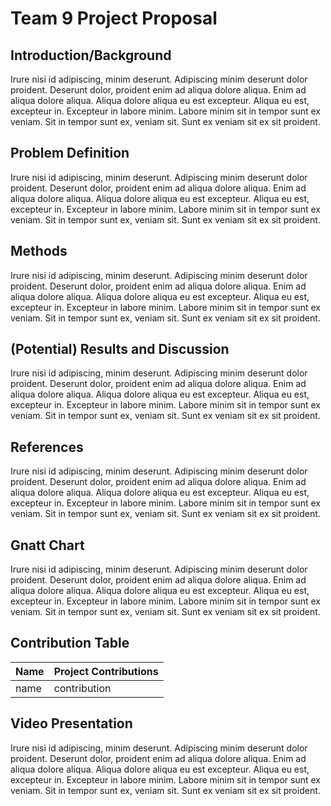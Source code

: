 # Team 9 Project Proposal

## Introduction/Background

Irure nisi id adipiscing, minim deserunt. Adipiscing minim deserunt dolor proident. Deserunt dolor, proident enim ad aliqua dolore aliqua. Enim ad aliqua dolore aliqua. Aliqua dolore aliqua eu est excepteur. Aliqua eu est, excepteur in. Excepteur in labore minim. Labore minim sit in tempor sunt ex veniam. Sit in tempor sunt ex, veniam sit. Sunt ex veniam sit ex sit proident.

## Problem Definition

Irure nisi id adipiscing, minim deserunt. Adipiscing minim deserunt dolor proident. Deserunt dolor, proident enim ad aliqua dolore aliqua. Enim ad aliqua dolore aliqua. Aliqua dolore aliqua eu est excepteur. Aliqua eu est, excepteur in. Excepteur in labore minim. Labore minim sit in tempor sunt ex veniam. Sit in tempor sunt ex, veniam sit. Sunt ex veniam sit ex sit proident.

## Methods

Irure nisi id adipiscing, minim deserunt. Adipiscing minim deserunt dolor proident. Deserunt dolor, proident enim ad aliqua dolore aliqua. Enim ad aliqua dolore aliqua. Aliqua dolore aliqua eu est excepteur. Aliqua eu est, excepteur in. Excepteur in labore minim. Labore minim sit in tempor sunt ex veniam. Sit in tempor sunt ex, veniam sit. Sunt ex veniam sit ex sit proident.

## (Potential) Results and Discussion

Irure nisi id adipiscing, minim deserunt. Adipiscing minim deserunt dolor proident. Deserunt dolor, proident enim ad aliqua dolore aliqua. Enim ad aliqua dolore aliqua. Aliqua dolore aliqua eu est excepteur. Aliqua eu est, excepteur in. Excepteur in labore minim. Labore minim sit in tempor sunt ex veniam. Sit in tempor sunt ex, veniam sit. Sunt ex veniam sit ex sit proident.

## References

Irure nisi id adipiscing, minim deserunt. Adipiscing minim deserunt dolor proident. Deserunt dolor, proident enim ad aliqua dolore aliqua. Enim ad aliqua dolore aliqua. Aliqua dolore aliqua eu est excepteur. Aliqua eu est, excepteur in. Excepteur in labore minim. Labore minim sit in tempor sunt ex veniam. Sit in tempor sunt ex, veniam sit. Sunt ex veniam sit ex sit proident.



## Gnatt Chart

Irure nisi id adipiscing, minim deserunt. Adipiscing minim deserunt dolor proident. Deserunt dolor, proident enim ad aliqua dolore aliqua. Enim ad aliqua dolore aliqua. Aliqua dolore aliqua eu est excepteur. Aliqua eu est, excepteur in. Excepteur in labore minim. Labore minim sit in tempor sunt ex veniam. Sit in tempor sunt ex, veniam sit. Sunt ex veniam sit ex sit proident.

## Contribution Table

|Name|Project Contributions|
|----|---------------------|
|name | contribution |




## Video Presentation

Irure nisi id adipiscing, minim deserunt. Adipiscing minim deserunt dolor proident. Deserunt dolor, proident enim ad aliqua dolore aliqua. Enim ad aliqua dolore aliqua. Aliqua dolore aliqua eu est excepteur. Aliqua eu est, excepteur in. Excepteur in labore minim. Labore minim sit in tempor sunt ex veniam. Sit in tempor sunt ex, veniam sit. Sunt ex veniam sit ex sit proident.